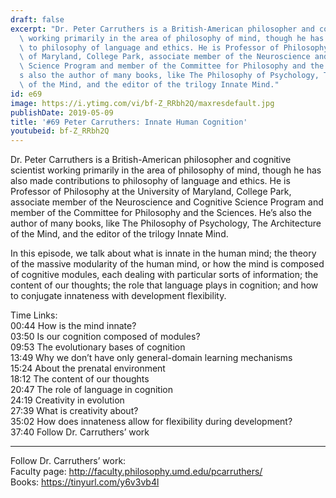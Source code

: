 ```yaml
---
draft: false
excerpt: "Dr. Peter Carruthers is a British-American philosopher and cognitive scientist\
  \ working primarily in the area of philosophy of mind, though he has also made contributions\
  \ to philosophy of language and ethics. He is Professor of Philosophy at the University\
  \ of Maryland, College Park, associate member of the Neuroscience and Cognitive\
  \ Science Program and member of the Committee for Philosophy and the Sciences. He\u2019\
  s also the author of many books, like The Philosophy of Psychology, The Architecture\
  \ of the Mind, and the editor of the trilogy Innate Mind."
id: e69
image: https://i.ytimg.com/vi/bf-Z_RRbh2Q/maxresdefault.jpg
publishDate: 2019-05-09
title: '#69 Peter Carruthers: Innate Human Cognition'
youtubeid: bf-Z_RRbh2Q
---
```

Dr. Peter Carruthers is a British-American philosopher and cognitive scientist working primarily in the area of philosophy of mind, though he has also made contributions to philosophy of language and ethics. He is Professor of Philosophy at the University of Maryland, College Park, associate member of the Neuroscience and Cognitive Science Program and member of the Committee for Philosophy and the Sciences. He’s also the author of many books, like The Philosophy of Psychology, The Architecture of the Mind, and the editor of the trilogy Innate Mind.

In this episode, we talk about what is innate in the human mind; the theory of the massive modularity of the human mind, or how the mind is composed of cognitive modules, each dealing with particular sorts of information; the content of our thoughts; the role that language plays in cognition; and how to conjugate innateness with development flexibility.

Time Links:  
00:44  How is the mind innate?        
03:50  Is our cognition composed of modules?   
09:53  The evolutionary bases of cognition  
13:49  Why we don’t have only general-domain learning mechanisms    
15:24  About the prenatal environment      
18:12  The content of our thoughts       
20:47  The role of language in cognition    
24:19  Creativity in evolution  
27:39  What is creativity about?  
35:02  How does innateness allow for flexibility during development?  
37:40  Follow Dr. Carruthers’ work        

---

Follow Dr. Carruthers’ work:  
Faculty page: http://faculty.philosophy.umd.edu/pcarruthers/  
Books: https://tinyurl.com/y6v3vb4l
